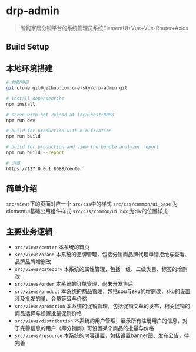 # drp-admin

> 智能家居分销平台的系统管理员系统ElementUI+Vue+Vue-Router+Axios

## Build Setup


## 本地环境搭建
```bash
# 拉取项目
git clone git@github.com:one-sky/drp-admin.git

# install dependencies
npm install

# serve with hot reload at localhost:8088
npm run dev

# build for production with minification
npm run build

# build for production and view the bundle analyzer report
npm run build --report

# 浏览
https://127.0.0.1:8088/center
```

## 简单介绍
 ``` src/views ```下的页面对应一个  ``` src/css ```中的样式
 ``` src/css/common/ui_base ``` 为elementui基础公用组件样式
 ``` src/css/common/ui_box ``` 为div的位置样式

## 主要业务逻辑
 * ``` src/views/center ``` 本系统的首页
 * ``` src/views/brand ``` 本系统的品牌管理，包括分销商品牌代理申请拒绝与查看、品牌品牌增删改
 * ``` src/views/category ``` 本系统的属性管理，包括一级、二级类目、标签的增删改
 * ``` src/views/order ``` 本系统的订单管理，尚未开发售后
 * ``` src/views/product ``` 本系统的商品管理，包括spu与sku的增删改，sku的设置涉及批发的量、会员等级与价格
 * ``` src/views/promotion ``` 本系统的促销管理，包括促销文章的发布，相关促销的商品选择与设置批量促销价格
 * ``` src/views/distribution ``` 本系统的用户管理，展示所有注册用户的信息，对于完善信息的用户（即分销商）可设置某个商品的批量与价格
 * ``` src/views/resource ``` 本系统的内容设置，包括设置banner图、发布公告，待完善
